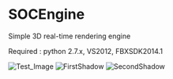 SOCEngine
=========

Simple 3D real-time rendering engine

Required : python 2.7.x, VS2012, FBXSDK2014.1

![Test_Image](http://i.imgur.com/lCluQ1q.png)
![FirstShadow](http://i.imgur.com/EHCsSZY.png)
![SecondShadow](http://i.imgur.com/MWZWgeK.png)
